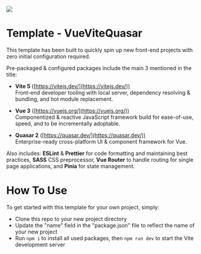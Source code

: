 ![](https://www.singular-pixel.com/logo-small.png)
# **Template - VueViteQuasar**

This template has been built to quickly spin up new front-end projects with zero initial configuration required.

Pre-packaged & configured packages include the main 3 mentioned in the title:

* **Vite 5** ([https://vitejs.dev/](https://vitejs.dev/))  
Front-end developer tooling with local server, dependency resolving & bundling, and hot module replacement.  

* **Vue 3** ([https://vuejs.org/](https://vuejs.org/))  
Componentized & reactive JavaScript framework build for ease-of-use, speed, and to be incrementally adoptable.  

* **Quasar 2** ([https://quasar.dev/](https://quasar.dev/))  
Enterprise-ready cross-platform UI & component framework for Vue.

Also includes: **ESLint** & **Prettier** for code formatting and maintaining best practices, **SASS** CSS preprocessor, **Vue Router** to handle routing for single page applications, and **Pinia** for state management.

# **How To Use**

To get started with this template for your own project, simply:

* Clone this repo to your new project directory
* Update the "name" field in the "package.json" file to reflect the name of your new project
* Run `npm i` to install all used packages, then `npm run dev` to start the Vite development server
